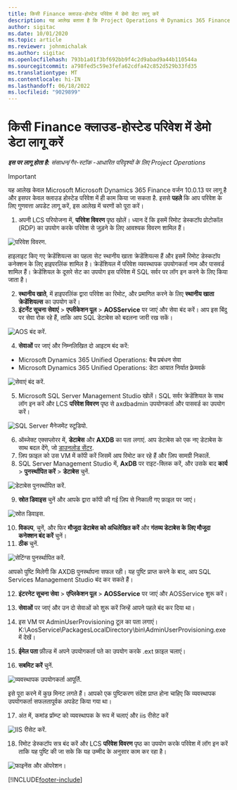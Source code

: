 ```yaml
---
title: किसी Finance क्लाउड-होस्टेड परिवेश में डेमो डेटा लागू करें
description: यह आलेख बताता है कि Project Operations से Dynamics 365 Finance को क्लाउड द्वारा होस्ट किए गए परिवेश में कैसे लागू किया जाए।
author: sigitac
ms.date: 10/01/2020
ms.topic: article
ms.reviewer: johnmichalak
ms.author: sigitac
ms.openlocfilehash: 793b1a01f3bf692bb9f4c2d9abad9a44b110544a
ms.sourcegitcommit: a798fed5c59e3fefa62cdfa42c852d529b33fd35
ms.translationtype: MT
ms.contentlocale: hi-IN
ms.lasthandoff: 06/18/2022
ms.locfileid: "9029899"
---
```

# <a name="apply-demo-data-to-a-finance-cloud-hosted-environment"></a>किसी Finance क्लाउड-होस्टेड परिवेश में डेमो डेटा लागू करें

_**इस पर लागू होता है:** संसाधन/गैर-स्टॉक -आधारित परिदृश्यों के लिए Project Operations_

> [!IMPORTANT]
> यह आलेख केवल Microsoft Microsoft Dynamics 365 Finance वर्जन 10.0.13 पर लागू है और इसपर केवल क्लाउड होस्टेड परिवेश में ही काम किया जा सकता है. इससे **पहले** कि आप परिवेश के लिए गुणवत्ता अपडेट लागू करें, इस आलेख में चरणों को पूरा करें।

1. अपनी LCS परियोजना में, **परिवेश विवरण** पृष्ठ खोलें। ध्यान दें कि इसमें रिमोट डेस्कटॉप प्रोटोकॉल (RDP) का उपयोग करके परिवेश से जुड़ने के लिए आवश्यक विवरण शामिल हैं।

![परिवेश विवरण.](./media/1EnvironmentDetails.png)

हाइलाइट किए गए क्रेडेंशियल्स का पहला सेट स्थानीय खाता क्रेडेंशियल्स हैं और इसमें रिमोट डेस्कटॉप कनेक्शन के लिए हाइपरलिंक शामिल है। क्रेडेंशियल में परिवेश व्यवस्थापक उपयोगकर्ता नाम और पासवर्ड शामिल हैं। क्रेडेंशियल के दूसरे सेट का उपयोग इस परिवेश में SQL सर्वर पर लॉग इन करने के लिए किया जाता है।

2. **स्थानीय खाते**, में हाइपरलिंक द्वारा परिवेश का रिमोट, और प्रमाणित करने के लिए **स्थानीय खाता क्रेडेंशियल्स** का उपयोग करें।
3. **इंटर्नेट सूचना सेवाएं** > **एप्लीकेशन पूल** > **AOSService** पर जाएं और सेवा बंद करें। आप इस बिंदु पर सेवा रोक रहे हैं, ताकि आप SQL डेटाबेस को बदलना जारी रख सकें।

![AOS बंद करें.](./media/2StopAOS.png)

4. **सेवाओं** पर जाएं और निम्नलिखित दो आइटम बंद करें:

- Microsoft Dynamics 365 Unified Operations: बैच प्रबंधन सेवा
- Microsoft Dynamics 365 Unified Operations: डेटा आयात निर्यात फ़्रेमवर्क

![सेवाएं बंद करें.](./media/3StopServices.png)

5. Microsoft SQL Server Management Studio खोलें। SQL सर्वर क्रेडेंशियल के साथ लॉग इन करें और LCS **परिवेश विवरण** पृष्ठ से axdbadmin उपयोगकर्ता और पासवर्ड का उपयोग करें।

![SQL Server मैनेजमेंट स्टूडियो.](./media/4SSMS.png)

6. ऑब्जेक्ट एक्सप्लोरर में, **डेटाबेस** और **AXDB** का पता लगाएं. आप डेटाबेस को एक नए डेटाबेस के साथ बदल देंगे, जो [डाउनलोड सेंटर](https://download.microsoft.com/download/1/a/3/1a314bd2-b082-4a87-abdc-1ba26c92b63d/ProjOpsDemoDataFOGARelease.zip). 
7. ज़िप फ़ाइल को उस VM में कॉपी करें जिसमें आप रिमोट कर रहे हैं और ज़िप सामग्री निकालें.
8. SQL Server Management Studio में, **AxDB** पर राइट-क्लिक करें, और उसके बाद **कार्य** > **पुनर्स्थापित करें** > **डेटाबेस** चुनें.

![डेटाबेस पुनर्स्थापित करें.](./media/5RestoreDatabase.png)

9. **स्रोत डिवाइस** चुनें और आपके द्वारा कॉपी की गई ज़िप से निकाली गए फ़ाइल पर जाएं।

![स्रोत डिवाइस.](./media/6SourceDevice.png)

10. **विकल्प**, चुनें, और फिर **मौजूदा डेटाबेस को अधिलेखित करें** और **गंतव्य डेटाबेस के लिए मौजूदा कनेक्शन बंद करें** चुनें। 
11. **ठीक** चुनें.

![सेटिंग्स पुनर्स्थापित करें.](./media/7RestoreSetting.png)

आपको पुष्टि मिलेगी कि AXDB पुनर्स्थापना सफल रही। यह पुष्टि प्राप्त करने के बाद, आप SQL Services Management Studio बंद कर सकते हैं।

12. **इंटरनेट सूचना सेवा** > **एप्लिकेशन पूल** > **AOSService** पर जाएं और AOSService शुरू करें।
13. **सेवाओं** पर जाएं और उन दो सेवाओं को शुरू करें जिन्हें आपने पहले बंद कर दिया था।

14. इस VM पर AdminUserProvisioning टूल का पता लगाएं। K:\AosService\PackagesLocalDirectory\bin\AdminUserProvisioning.exe में देखें।
15. **ईमेल पता** फ़ील्ड में अपने उपयोगकर्ता पते का उपयोग करके .ext फ़ाइल चलाएं। 
16. **सबमिट करें** चुनें.

![व्यवस्थापक उपयोगकर्ता आपूर्ति.](./media/8AdminUserProvisioning.png)

इसे पूरा करने में कुछ मिनट लगते हैं। आपको एक पुष्टिकरण संदेश प्राप्त होना चाहिए कि व्यवस्थापक उपयोगकर्ता सफलतापूर्वक अपडेट किया गया था।

17. अंत में, कमांड प्रॉम्प्ट को व्यवस्थापक के रूप में चलाएं और iis रीसेट करें

![IIS रीसेट करें.](./media/9IISReset.png)

18. रिमोट डेस्कटॉप सत्र बंद करें और LCS **परिवेश विवरण** पृष्ठ का उपयोग करके परिवेश में लॉग इन करें ताकि यह पुष्टि की जा सके कि यह उम्मीद के अनुसार काम कर रहा है।

![फाइनेंस और ऑपरेशन।](./media/10FinanceAndOperations.png)


[!INCLUDE[footer-include](../includes/footer-banner.md)]